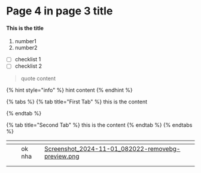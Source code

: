 # Page 4 in page 3 title

#### This is the title

1. number1
2. number2

* [ ] checklist 1
* [ ] checklist 2

> quote content

{% hint style="info" %}
hint content
{% endhint %}

{% tabs %}
{% tab title="First Tab" %}
this is the content


{% endtab %}

{% tab title="Second Tab" %}
this is the content
{% endtab %}
{% endtabs %}

<table data-view="cards"><thead><tr><th></th><th></th><th></th><th data-hidden data-card-cover data-type="files"></th></tr></thead><tbody><tr><td></td><td></td><td>ok nha</td><td><a href="../../.gitbook/assets/Screenshot_2024-11-01_082022-removebg-preview.png">Screenshot_2024-11-01_082022-removebg-preview.png</a></td></tr><tr><td></td><td></td><td></td><td></td></tr><tr><td></td><td></td><td></td><td></td></tr></tbody></table>











